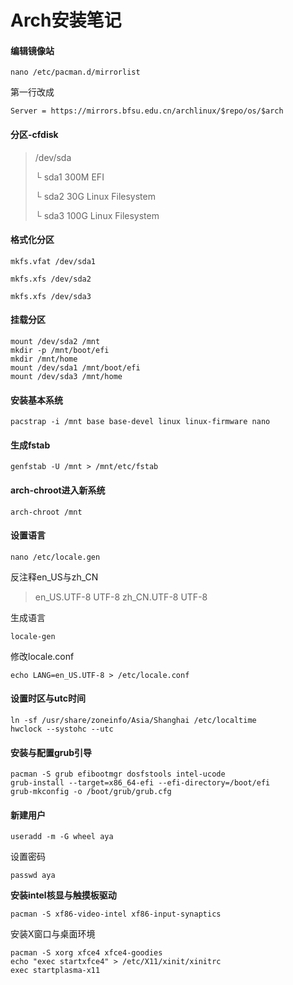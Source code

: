 # Arch安装笔记

#### **编辑镜像站**

```
nano /etc/pacman.d/mirrorlist
```

第一行改成

```
Server = https://mirrors.bfsu.edu.cn/archlinux/$repo/os/$arch
```

#### **分区-cfdisk**

> /dev/sda
>
> └ sda1	300M	EFI
>
> └ sda2	30G	Linux Filesystem
>
> └ sda3	100G	Linux Filesystem

#### **格式化分区**

```
mkfs.vfat /dev/sda1

mkfs.xfs /dev/sda2

mkfs.xfs /dev/sda3
```

#### **挂载分区**

```
mount /dev/sda2 /mnt
mkdir -p /mnt/boot/efi
mkdir /mnt/home
mount /dev/sda1 /mnt/boot/efi
mount /dev/sda3 /mnt/home
```

#### **安装基本系统**

```
pacstrap -i /mnt base base-devel linux linux-firmware nano
```

#### **生成fstab**

```
genfstab -U /mnt > /mnt/etc/fstab
```

#### **arch-chroot进入新系统**

```
arch-chroot /mnt
```

#### **设置语言**

```
nano /etc/locale.gen
```

反注释en_US与zh_CN

> en_US.UTF-8 UTF-8
> zh_CN.UTF-8 UTF-8

生成语言

```
locale-gen
```
修改locale.conf

```
echo LANG=en_US.UTF-8 > /etc/locale.conf
```

#### 设置时区与utc时间

```
ln -sf /usr/share/zoneinfo/Asia/Shanghai /etc/localtime
hwclock --systohc --utc
```

#### **安装与配置grub引导**

```
pacman -S grub efibootmgr dosfstools intel-ucode
grub-install --target=x86_64-efi --efi-directory=/boot/efi
grub-mkconfig -o /boot/grub/grub.cfg
```

#### **新建用户**

```
useradd -m -G wheel aya
```

设置密码

```
passwd aya
```

**安装intel核显与触摸板驱动**

```
pacman -S xf86-video-intel xf86-input-synaptics
```

安装X窗口与桌面环境

```
pacman -S xorg xfce4 xfce4-goodies
echo "exec startxfce4" > /etc/X11/xinit/xinitrc
exec startplasma-x11
```

